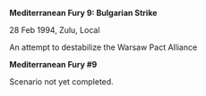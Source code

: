 **Mediterranean Fury 9: Bulgarian Strike**

28 Feb 1994, Zulu, Local

An attempt to destabilize the Warsaw Pact Alliance

**<span class="underline">Mediterranean Fury \#9</span>**

Scenario not yet completed.
